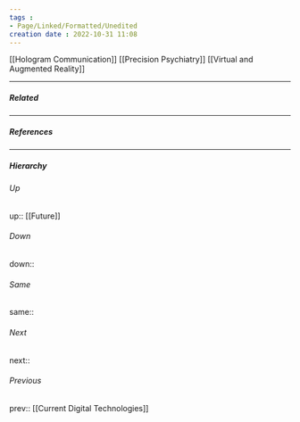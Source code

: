 ```yaml
---
tags : 
- Page/Linked/Formatted/Unedited
creation date : 2022-10-31 11:08 
---
```


[[Hologram Communication]]
[[Precision Psychiatry]]
[[Virtual and Augmented Reality]]

---
##### Related


---
##### References


---
##### Hierarchy
###### Up
up:: [[Future]]
###### Down
down:: 
###### Same
same:: 
###### Next
next:: 
###### Previous
prev:: [[Current Digital Technologies]]
